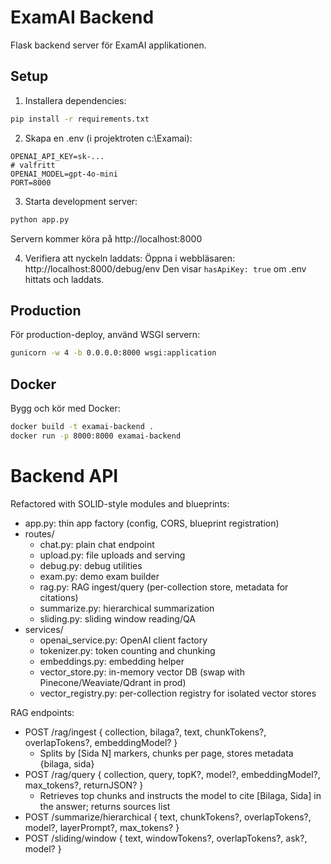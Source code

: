 # ExamAI Backend

Flask backend server för ExamAI applikationen.

## Setup

1. Installera dependencies:
```bash
pip install -r requirements.txt
```

2. Skapa en .env (i projektroten c:\Examai):
```env
OPENAI_API_KEY=sk-...
# valfritt
OPENAI_MODEL=gpt-4o-mini
PORT=8000
```

3. Starta development server:
```bash
python app.py
```

Servern kommer köra på http://localhost:8000

4. Verifiera att nyckeln laddats:
Öppna i webbläsaren: http://localhost:8000/debug/env
Den visar `hasApiKey: true` om .env hittats och laddats.

## Production

För production-deploy, använd WSGI servern:
```bash
gunicorn -w 4 -b 0.0.0.0:8000 wsgi:application
```

## Docker

Bygg och kör med Docker:
```bash
docker build -t examai-backend .
docker run -p 8000:8000 examai-backend
```

# Backend API

Refactored with SOLID-style modules and blueprints:

- app.py: thin app factory (config, CORS, blueprint registration)
- routes/
	- chat.py: plain chat endpoint
	- upload.py: file uploads and serving
	- debug.py: debug utilities
	- exam.py: demo exam builder
	- rag.py: RAG ingest/query (per-collection store, metadata for citations)
	- summarize.py: hierarchical summarization
	- sliding.py: sliding window reading/QA
- services/
	- openai_service.py: OpenAI client factory
	- tokenizer.py: token counting and chunking
	- embeddings.py: embedding helper
	- vector_store.py: in-memory vector DB (swap with Pinecone/Weaviate/Qdrant in prod)
	- vector_registry.py: per-collection registry for isolated vector stores

RAG endpoints:
- POST /rag/ingest { collection, bilaga?, text, chunkTokens?, overlapTokens?, embeddingModel? }
	- Splits by [Sida N] markers, chunks per page, stores metadata {bilaga, sida}
- POST /rag/query { collection, query, topK?, model?, embeddingModel?, max_tokens?, returnJSON? }
	- Retrieves top chunks and instructs the model to cite [Bilaga, Sida] in the answer; returns sources list
- POST /summarize/hierarchical { text, chunkTokens?, overlapTokens?, model?, layerPrompt?, max_tokens? }
- POST /sliding/window { text, windowTokens?, overlapTokens?, ask?, model? }
